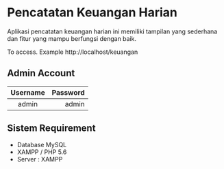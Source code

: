 # Pencatatan Keuangan Harian
Aplikasi pencatatan keuangan harian ini memiliki tampilan yang sederhana dan fitur yang mampu berfungsi dengan baik.

To access. Example http://localhost/keuangan

## Admin Account
|  Username | Password |
|:---------:|---------:|
|  admin    |  admin   |

## Sistem Requirement
- Database MySQL
- XAMPP / PHP 5.6
- Server : XAMPP
